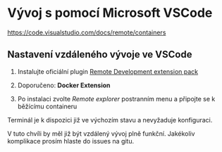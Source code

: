 # Vývoj s pomocí Microsoft VSCode

https://code.visualstudio.com/docs/remote/containers

## Nastavení vzdáleného vývoje ve VSCode

1. Instalujte oficiální plugin [Remote Development extension pack](https://aka.ms/vscode-remote/download/extension)

2. Doporučeno: **Docker Extension**

3. Po instalaci zvolte *Remote explorer* postranním menu a připojte se k běžícímu containeru

Terminál je k dispozici již ve výchozím stavu a nevyžaduje konfiguraci.

V tuto chvíli by měl již být vzdálený vývoj plně funkční. Jakékoliv komplikace prosím hlaste do issues na gitu.
